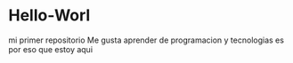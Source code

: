 # Hello-Worl
mi primer repositorio
Me gusta aprender de programacion y tecnologias es por eso que estoy aqui
